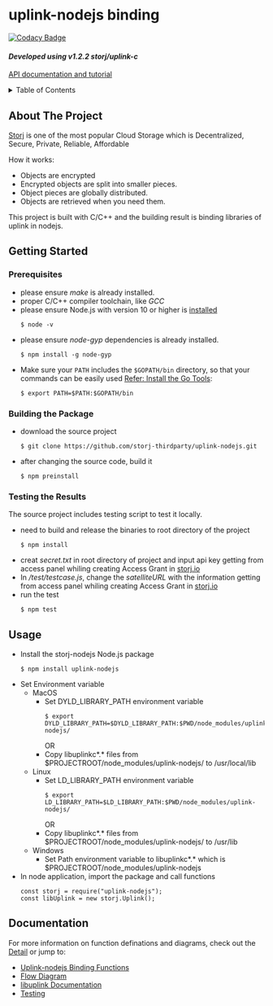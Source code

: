 # <b>uplink-nodejs binding</b>

[![Codacy Badge](https://api.codacy.com/project/badge/Grade/6acbf8b6d3dc42e98a30df0324334ca2)](https://app.codacy.com/gh/storj-thirdparty/uplink-nodejs?utm_source=github.com&utm_medium=referral&utm_content=storj-thirdparty/uplink-nodejs&utm_campaign=Badge_Grade_Dashboard)

#### *Developed using v1.2.2 storj/uplink-c*

[API documentation and tutorial](https://storj-thirdparty.github.io/uplink-nodejs/#/)

<!-- TABLE OF CONTENTS -->
<details>
  <summary>Table of Contents</summary>
  <ol>
    <li>
      <a href="#about-the-project">About The Project</a>
      <ul>
        <li><a href="#built-with">Built With</a></li>
      </ul>
    </li>
    <li>
      <a href="#getting-started">Getting Started</a>
      <ul>
        <li><a href="#prerequisites">Prerequisites</a></li>
        <li><a href="#installation">Installation</a></li>
      </ul>
    </li>
    <li><a href="#usage">Usage</a></li>
    <li><a href="#roadmap">Roadmap</a></li>
    <li><a href="#contributing">Contributing</a></li>
    <li><a href="#license">License</a></li>
    <li><a href="#contact">Contact</a></li>
    <li><a href="#acknowledgments">Acknowledgments</a></li>
  </ol>
</details>



<!-- ABOUT THE PROJECT -->
## <b> About The Project </b>

[Storj](https://storj.io) is one of the most popular Cloud Storage which is  Decentralized, Secure, Private, Reliable, Affordable

How it works: 
* Objects are encrypted
* Encrypted objects are split into smaller pieces.
* Object pieces are globally distributed.
* Objects are retrieved when you need them.

This project is built with C/C++ and the building result is binding libraries of uplink in nodejs.


## <b> Getting Started </b>

### Prerequisites
 * please ensure *make* is already installed.
 * proper C/C++ compiler toolchain, like *GCC*
 * please ensure Node.js with version 10 or higher is [installed](https://nodejs.org/en/download/)
    ```
    $ node -v
    ```
 * please ensure *node-gyp* dependencies is already installed.
    ```
    $ npm install -g node-gyp
    ```
  * Make sure your `PATH` includes the `$GOPATH/bin` directory, so that your commands can be easily used [Refer: Install the Go Tools](https://golang.org/doc/install):
    ```
    $ export PATH=$PATH:$GOPATH/bin
    ```

### Building the Package
 * download the source project
    ```
    $ git clone https://github.com/storj-thirdparty/uplink-nodejs.git
    ```
* after changing the source code, build it
  ```
  $ npm preinstall
  ```

### Testing the Results
The source project includes testing script to test it locally.
* need to build and release the binaries to root directory of the project
  ```
  $ npm install
  ```
* creat *secret.txt* in root directory of project and input api key getting from access panel whiling creating Access Grant in [storj.io](https://storj.io)
* In */test/testcase.js*, change the *satelliteURL* with the information getting from access panel whiling creating Access Grant in [storj.io](https://storj.io)
* run the test
  ```
  $ npm test
  ```

## <b> Usage </b>
* Install the storj-nodejs Node.js package
  ```
  $ npm install uplink-nodejs
  ```
* Set Environment variable
  * MacOS
    * Set DYLD_LIBRARY_PATH  environment variable
      ```
      $ export  DYLD_LIBRARY_PATH=$DYLD_LIBRARY_PATH:$PWD/node_modules/uplink-nodejs/
      ```
      OR
    * Copy libuplinkc*.* files from $PROJECTROOT/node_modules/uplink-nodejs/ to /usr/local/lib
  * Linux
    * Set LD_LIBRARY_PATH  environment variable
      ```
      $ export LD_LIBRARY_PATH=$LD_LIBRARY_PATH:$PWD/node_modules/uplink-nodejs/
      ```
      OR
    * Copy libuplinkc*.* files from $PROJECTROOT/node_modules/uplink-nodejs/ to /usr/lib
   * Windows
     * Set Path environment variable to libuplinkc*.* which is  $PROJECTROOT/node_modules/uplink-nodejs
* In node application, import the package and call functions
  ```
  const storj = require("uplink-nodejs");
  const libUplink = new storj.Uplink();
  ```

## <b>Documentation</b>
For more information on function definations and diagrams, check out the [Detail](https://github.com/storj-thirdparty/uplink-nodejs/wiki/Home) or jump to:
* [Uplink-nodejs Binding Functions](https://github.com/storj-thirdparty/uplink-nodejs/wiki/#binding-functions)
* [Flow Diagram](https://github.com/storj-thirdparty/uplink-nodejs/wiki/#flow-diagram)
* [libuplink Documentation](https://godoc.org/storj.io/uplink)
* [Testing](https://github.com/storj-thirdparty/uplink-nodejs/wiki/#testing)
